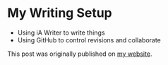 # My Writing Setup

* Using iA Writer to write things
* Using GitHub to control revisions and collaborate

This post was originally published on [my website](https://micahwalter.com/writing/5726/my-writing-setup/).
